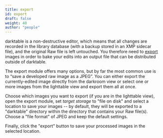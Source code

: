 ```yaml
---
title: export
id: export
draft: false
weight: 40
author: "people"
---
```


darktable is a non-destructive editor, which means that all changes are recorded in the library database (with a backup stored in an XMP sidecar file), and the original Raw file is left untouched. You therefore need to [export](LINK) images in order to bake your edits into an output file that can be distributed outside of darktable.

The export module offers many options, but by far the most common use is to “save a developed raw image as a JPEG”. You can either export the currently-edited image directly from the darkroom view or select one or more images from the lighttable view and export them all at once. 

Choose which images you want to export (if you are in the lighttable view), open the export module, set _target storage_ to "file on disk" and select a location to save your images -- by default, they will be exported to a "darktable" directory within the directory that contains your Raw file(s). Choose a "file format" of JPEG and keep the default settings. 

Finally, click the "export" button to save your processed images in the selected location.
